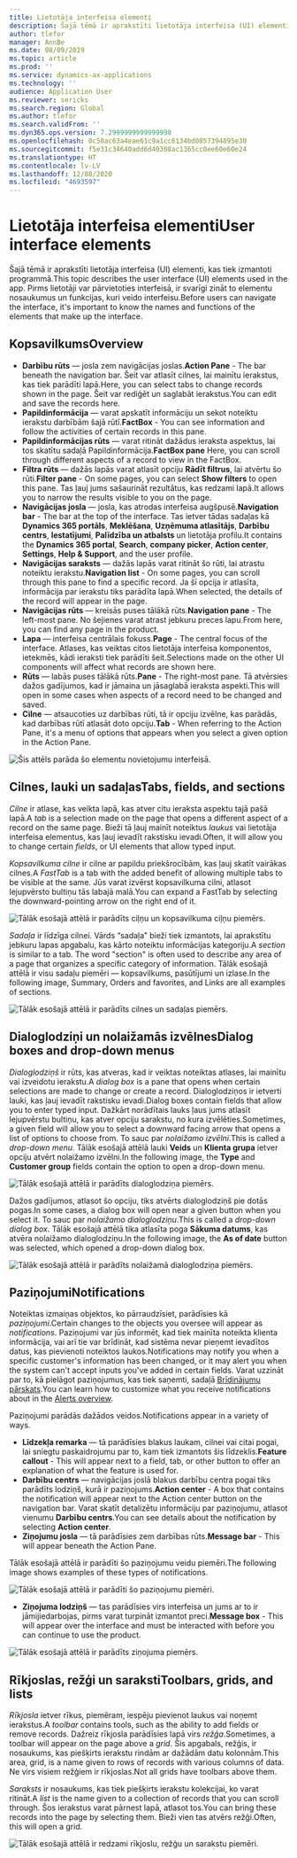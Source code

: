 ```yaml
---
title: Lietotāja interfeisa elementi
description: Šajā tēmā ir aprakstīti lietotāja interfeisa (UI) elementi programmā.
author: tlefor
manager: AnnBe
ms.date: 08/09/2019
ms.topic: article
ms.prod: ''
ms.service: dynamics-ax-applications
ms.technology: ''
audience: Application User
ms.reviewer: sericks
ms.search.region: Global
ms.author: tlefor
ms.search.validFrom: ''
ms.dyn365.ops.version: 7.2999999999999998
ms.openlocfilehash: 0c58ac63a4eae61c9a1cc6134bd0857394895e30
ms.sourcegitcommit: f5e31c34640add6d40308ac1365cc0ee60e60e24
ms.translationtype: HT
ms.contentlocale: lv-LV
ms.lasthandoff: 12/08/2020
ms.locfileid: "4693597"
---
```

# <a name="user-interface-elements"></a><span data-ttu-id="aac96-103">Lietotāja interfeisa elementi</span><span class="sxs-lookup"><span data-stu-id="aac96-103">User interface elements</span></span>

<span data-ttu-id="aac96-104">Šajā tēmā ir aprakstīti lietotāja interfeisa (UI) elementi, kas tiek izmantoti programmā.</span><span class="sxs-lookup"><span data-stu-id="aac96-104">This topic describes the user interface (UI) elements used in the app.</span></span> <span data-ttu-id="aac96-105">Pirms lietotāji var pārvietoties interfeisā, ir svarīgi zināt to elementu nosaukumus un funkcijas, kuri veido interfeisu.</span><span class="sxs-lookup"><span data-stu-id="aac96-105">Before users can navigate the interface, it's important to know the names and functions of the elements that make up the interface.</span></span>

## <a name="overview"></a><span data-ttu-id="aac96-106">Kopsavilkums</span><span class="sxs-lookup"><span data-stu-id="aac96-106">Overview</span></span>

- <span data-ttu-id="aac96-107">**Darbību rūts** — josla zem navigācijas joslas.</span><span class="sxs-lookup"><span data-stu-id="aac96-107">**Action Pane** - The bar beneath the navigation bar.</span></span> <span data-ttu-id="aac96-108">Šeit var atlasīt cilnes, lai mainītu ierakstus, kas tiek parādīti lapā.</span><span class="sxs-lookup"><span data-stu-id="aac96-108">Here, you can select tabs to change records shown in the page.</span></span> <span data-ttu-id="aac96-109">Šeit var rediģēt un saglabāt ierakstus.</span><span class="sxs-lookup"><span data-stu-id="aac96-109">You can edit and save the records here.</span></span>  
- <span data-ttu-id="aac96-110">**Papildinformācija** — varat apskatīt informāciju un sekot noteiktu ierakstu darbībām šajā rūtī.</span><span class="sxs-lookup"><span data-stu-id="aac96-110">**FactBox** - You can see information and follow the activities of certain records in this pane.</span></span>  
- <span data-ttu-id="aac96-111">**Papildinformācijas rūts** — varat ritināt dažādus ieraksta aspektus, lai tos skatītu sadaļā Papildinformācija.</span><span class="sxs-lookup"><span data-stu-id="aac96-111">**FactBox pane** Here, you can scroll through different aspects of a record to view in the FactBox.</span></span>  
- <span data-ttu-id="aac96-112">**Filtra rūts** — dažās lapās varat atlasīt opciju **Rādīt filtrus**, lai atvērtu šo rūti.</span><span class="sxs-lookup"><span data-stu-id="aac96-112">**Filter pane** - On some pages, you can select **Show filters** to open this pane.</span></span> <span data-ttu-id="aac96-113">Tas ļauj jums sašaurināt rezultātus, kas redzami lapā.</span><span class="sxs-lookup"><span data-stu-id="aac96-113">It allows you to narrow the results visible to you on the page.</span></span>  
- <span data-ttu-id="aac96-114">**Navigācijas josla** — josla, kas atrodas interfeisa augšpusē.</span><span class="sxs-lookup"><span data-stu-id="aac96-114">**Navigation bar** - The bar at the top of the interface.</span></span> <span data-ttu-id="aac96-115">Tas ietver tādas sadaļas kā **Dynamics 365 portāls**, **Meklēšana**, **Uzņēmuma atlasītājs**, **Darbību centrs**, **Iestatījumi**, **Palīdzība un atbalsts** un lietotāja profilu.</span><span class="sxs-lookup"><span data-stu-id="aac96-115">It contains the **Dynamics 365 portal**, **Search**, **company picker**, **Action center**, **Settings**, **Help & Support**, and the user profile.</span></span>  
- <span data-ttu-id="aac96-116">**Navigācijas saraksts** — dažās lapās varat ritināt šo rūti, lai atrastu noteiktu ierakstu.</span><span class="sxs-lookup"><span data-stu-id="aac96-116">**Navigation list** - On some pages, you can scroll through this pane to find a specific record.</span></span> <span data-ttu-id="aac96-117">Ja šī opcija ir atlasīta, informācija par ierakstu tiks parādīta lapā.</span><span class="sxs-lookup"><span data-stu-id="aac96-117">When selected, the details of the record will appear in the page.</span></span>  
- <span data-ttu-id="aac96-118">**Navigācijas rūts** — kreisās puses tālākā rūts.</span><span class="sxs-lookup"><span data-stu-id="aac96-118">**Navigation pane** - The left-most pane.</span></span> <span data-ttu-id="aac96-119">No šejienes varat atrast jebkuru preces lapu.</span><span class="sxs-lookup"><span data-stu-id="aac96-119">From here, you can find any page in the product.</span></span>  
- <span data-ttu-id="aac96-120">**Lapa** — interfeisa centrālais fokuss.</span><span class="sxs-lookup"><span data-stu-id="aac96-120">**Page** - The central focus of the interface.</span></span> <span data-ttu-id="aac96-121">Atlases, kas veiktas citos lietotāja interfeisa komponentos, ietekmēs, kādi ieraksti tiek parādīti šeit.</span><span class="sxs-lookup"><span data-stu-id="aac96-121">Selections made on the other UI components will affect what records are shown here.</span></span>  
- <span data-ttu-id="aac96-122">**Rūts** — labās puses tālākā rūts.</span><span class="sxs-lookup"><span data-stu-id="aac96-122">**Pane** - The right-most pane.</span></span> <span data-ttu-id="aac96-123">Tā atvērsies dažos gadījumos, kad ir jāmaina un jāsaglabā ieraksta aspekti.</span><span class="sxs-lookup"><span data-stu-id="aac96-123">This will open in some cases when aspects of a record need to be changed and saved.</span></span>  
- <span data-ttu-id="aac96-124">**Cilne** — atsaucoties uz darbības rūti, tā ir opciju izvēlne, kas parādās, kad darbības rūtī atlasāt doto opciju.</span><span class="sxs-lookup"><span data-stu-id="aac96-124">**Tab** - When referring to the Action Pane, it's a menu of options that appears when you select a given option in the Action Pane.</span></span>  

![Šis attēls parāda šo elementu novietojumu interfeisā.](media/user-interface-01.png)

## <a name="tabs-fields-and-sections"></a><span data-ttu-id="aac96-126">Cilnes, lauki un sadaļas</span><span class="sxs-lookup"><span data-stu-id="aac96-126">Tabs, fields, and sections</span></span>

<span data-ttu-id="aac96-127">*Cilne* ir atlase, kas veikta lapā, kas atver citu ieraksta aspektu tajā pašā lapā.</span><span class="sxs-lookup"><span data-stu-id="aac96-127">A *tab* is a selection made on the page that opens a different aspect of a record on the same page.</span></span> <span data-ttu-id="aac96-128">Bieži tā ļauj mainīt noteiktus *laukus* vai lietotāja interfeisa elementus, kas ļauj ievadīt rakstisku ievadi.</span><span class="sxs-lookup"><span data-stu-id="aac96-128">Often, it will allow you to change certain *fields*, or UI elements that allow typed input.</span></span> 

<span data-ttu-id="aac96-129">*Kopsavilkuma cilne* ir cilne ar papildu priekšrocībām, kas ļauj skatīt vairākas cilnes.</span><span class="sxs-lookup"><span data-stu-id="aac96-129">A *FastTab* is a tab with the added benefit of allowing multiple tabs to be visible at the same.</span></span> <span data-ttu-id="aac96-130">Jūs varat izvērst kopsavilkuma cilni, atlasot lejupvērsto bultiņu tās labajā malā.</span><span class="sxs-lookup"><span data-stu-id="aac96-130">You can expand a FastTab by selecting the downward-pointing arrow on the right end of it.</span></span>

![Tālāk esošajā attēlā ir parādīts ciļņu un kopsavilkuma ciļņu piemērs.](media/user-interface-02.png)

<span data-ttu-id="aac96-132">*Sadaļa* ir līdzīga cilnei. Vārds “sadaļa” bieži tiek izmantots, lai aprakstītu jebkuru lapas apgabalu, kas kārto noteiktu informācijas kategoriju.</span><span class="sxs-lookup"><span data-stu-id="aac96-132">A *section* is similar to a tab. The word "section" is often used to describe any area of a page that organizes a specific category of information.</span></span> <span data-ttu-id="aac96-133">Tālāk esošajā attēlā ir visu sadaļu piemēri — kopsavilkums, pasūtījumi un izlase.</span><span class="sxs-lookup"><span data-stu-id="aac96-133">In the following image, Summary, Orders and favorites, and Links are all examples of sections.</span></span>

![Tālāk esošajā attēlā ir parādīts cilnes un sadaļas piemērs.](media/user-interface-03.png)

## <a name="dialog-boxes-and-drop-down-menus"></a><span data-ttu-id="aac96-135">Dialoglodziņi un nolaižamās izvēlnes</span><span class="sxs-lookup"><span data-stu-id="aac96-135">Dialog boxes and drop-down menus</span></span>

<span data-ttu-id="aac96-136">*Dialoglodziņš* ir rūts, kas atveras, kad ir veiktas noteiktas atlases, lai mainītu vai izveidotu ierakstu.</span><span class="sxs-lookup"><span data-stu-id="aac96-136">A *dialog box* is a pane that opens when certain selections are made to change or create a record.</span></span> <span data-ttu-id="aac96-137">Dialoglodziņos ir ietverti lauki, kas ļauj ievadīt rakstisku ievadi.</span><span class="sxs-lookup"><span data-stu-id="aac96-137">Dialog boxes contain fields that allow you to enter typed input.</span></span> <span data-ttu-id="aac96-138">Dažkārt norādītais lauks ļaus jums atlasīt lejupvērstu bultiņu, kas atver opciju sarakstu, no kura izvēlēties.</span><span class="sxs-lookup"><span data-stu-id="aac96-138">Sometimes, a given field will allow you to select a downward facing arrow that opens a list of options to choose from.</span></span> <span data-ttu-id="aac96-139">To sauc par *nolaižamo izvēlni*.</span><span class="sxs-lookup"><span data-stu-id="aac96-139">This is called a *drop-down menu*.</span></span> <span data-ttu-id="aac96-140">Tālāk esošajā attēlā lauki **Veids** un **Klienta grupa** ietver opciju atvērt nolaižamo izvēlni.</span><span class="sxs-lookup"><span data-stu-id="aac96-140">In the following image, the **Type** and **Customer group** fields contain the option to open a drop-down menu.</span></span>

![Tālāk esošajā attēlā ir parādīts dialoglodziņa piemērs.](media/user-interface-04.png)

<span data-ttu-id="aac96-142">Dažos gadījumos, atlasot šo opciju, tiks atvērts dialoglodziņš pie dotās pogas.</span><span class="sxs-lookup"><span data-stu-id="aac96-142">In some cases, a dialog box will open near a given button when you select it.</span></span> <span data-ttu-id="aac96-143">To sauc par *nolaižamo dialoglodziņu*.</span><span class="sxs-lookup"><span data-stu-id="aac96-143">This is called a *drop-down dialog box*.</span></span> <span data-ttu-id="aac96-144">Tālāk esošajā attēlā tika atlasīta poga **Sākuma datums**, kas atvēra nolaižamo dialoglodziņu.</span><span class="sxs-lookup"><span data-stu-id="aac96-144">In the following image, the **As of date** button was selected, which opened a drop-down dialog box.</span></span>

![Tālāk esošajā attēlā ir parādīts nolaižamā dialoglodziņa piemērs.](media/user-interface-05.png)

## <a name="notifications"></a><span data-ttu-id="aac96-146">Paziņojumi</span><span class="sxs-lookup"><span data-stu-id="aac96-146">Notifications</span></span>

<span data-ttu-id="aac96-147">Noteiktas izmaiņas objektos, ko pārraudzīsiet, parādīsies kā *paziņojumi*.</span><span class="sxs-lookup"><span data-stu-id="aac96-147">Certain changes to the objects you oversee will appear as *notifications*.</span></span> <span data-ttu-id="aac96-148">Paziņojumi var jūs informēt, kad tiek mainīta noteikta klienta informācija, vai arī tie var brīdināt, kad sistēma nevar pieņemt ievadītos datus, kas pievienoti noteiktos laukos.</span><span class="sxs-lookup"><span data-stu-id="aac96-148">Notifications may notify you when a specific customer's information has been changed, or it may alert you when the system can't accept inputs you've added in certain fields.</span></span> <span data-ttu-id="aac96-149">Varat uzzināt par to, kā pielāgot paziņojumus, kas tiek saņemti, sadaļā [Brīdinājumu pārskats](../get-started/alerts-overview.md).</span><span class="sxs-lookup"><span data-stu-id="aac96-149">You can learn how to customize what you receive notifications about in the [Alerts overview](../get-started/alerts-overview.md).</span></span>

<span data-ttu-id="aac96-150">Paziņojumi parādās dažādos veidos.</span><span class="sxs-lookup"><span data-stu-id="aac96-150">Notifications appear in a variety of ways.</span></span>
- <span data-ttu-id="aac96-151">**Līdzekļa remarka** — tā parādīsies blakus laukam, cilnei vai citai pogai, lai sniegtu paskaidrojumu par to, kam tiek izmantots šis līdzeklis.</span><span class="sxs-lookup"><span data-stu-id="aac96-151">**Feature callout** - This will appear next to a field, tab, or other button to offer an explanation of what the feature is used for.</span></span> 
- <span data-ttu-id="aac96-152">**Darbību centrs** — navigācijas joslā blakus darbību centra pogai tiks parādīts lodziņš, kurā ir paziņojums.</span><span class="sxs-lookup"><span data-stu-id="aac96-152">**Action center** - A box that contains the notification will appear next to the Action center button on the navigation bar.</span></span> <span data-ttu-id="aac96-153">Varat skatīt detalizētu informāciju par paziņojumu, atlasot vienumu **Darbību centrs**.</span><span class="sxs-lookup"><span data-stu-id="aac96-153">You can see details about the notification by selecting **Action center**.</span></span>  
- <span data-ttu-id="aac96-154">**Ziņojumu josla** — tā parādīsies zem darbības rūts.</span><span class="sxs-lookup"><span data-stu-id="aac96-154">**Message bar** - This will appear beneath the Action Pane.</span></span>  

<span data-ttu-id="aac96-155">Tālāk esošajā attēlā ir parādīti šo paziņojumu veidu piemēri.</span><span class="sxs-lookup"><span data-stu-id="aac96-155">The following image shows examples of these types of notifications.</span></span>

![Tālāk esošajā attēlā ir parādīti šo paziņojumu piemēri.](media/user-interface-06.png)

- <span data-ttu-id="aac96-157">**Ziņojuma lodziņš** — tas parādīsies virs interfeisa un jums ar to ir jāmijiedarbojas, pirms varat turpināt izmantot preci.</span><span class="sxs-lookup"><span data-stu-id="aac96-157">**Message box** - This will appear over the interface and must be interacted with before you can continue to use the product.</span></span>  

![Tālāk esošajā attēlā ir parādīts ziņojuma piemērs.](media/user-interface-07.png)

## <a name="toolbars-grids-and-lists"></a><span data-ttu-id="aac96-159">Rīkjoslas, režģi un saraksti</span><span class="sxs-lookup"><span data-stu-id="aac96-159">Toolbars, grids, and lists</span></span>

<span data-ttu-id="aac96-160">*Rīkjosla* ietver rīkus, piemēram, iespēju pievienot laukus vai noņemt ierakstus.</span><span class="sxs-lookup"><span data-stu-id="aac96-160">A *toolbar* contains tools, such as the ability to add fields or remove records.</span></span> <span data-ttu-id="aac96-161">Dažreiz rīkjosla parādīsies lapā virs *režģa*.</span><span class="sxs-lookup"><span data-stu-id="aac96-161">Sometimes, a toolbar will appear on the page above a *grid*.</span></span> <span data-ttu-id="aac96-162">Šis apgabals, režģis, ir nosaukums, kas piešķirts ierakstu rindām ar dažādām datu kolonnām.</span><span class="sxs-lookup"><span data-stu-id="aac96-162">This area, grid, is a name given to rows of records with various columns of data.</span></span> <span data-ttu-id="aac96-163">Ne virs visiem režģiem ir rīkjoslas.</span><span class="sxs-lookup"><span data-stu-id="aac96-163">Not all grids have toolbars above them.</span></span>

<span data-ttu-id="aac96-164">*Saraksts* ir nosaukums, kas tiek piešķirts ierakstu kolekcijai, ko varat ritināt.</span><span class="sxs-lookup"><span data-stu-id="aac96-164">A *list* is the name given to a collection of records that you can scroll through.</span></span> <span data-ttu-id="aac96-165">Šos ierakstus varat pārnest lapā, atlasot tos.</span><span class="sxs-lookup"><span data-stu-id="aac96-165">You can bring these records into the page by selecting them.</span></span> <span data-ttu-id="aac96-166">Bieži vien tas atvērs režģi.</span><span class="sxs-lookup"><span data-stu-id="aac96-166">Often, this will open a grid.</span></span>

![Tālāk esošajā attēlā ir redzami rīkjoslu, režģu un sarakstu piemēri.](media/user-interface-08.png)
